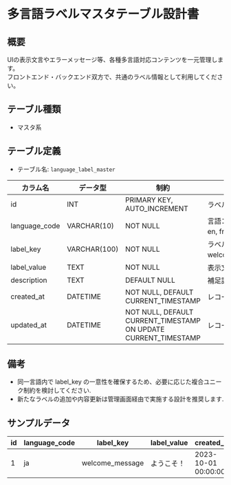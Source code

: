 # 多言語ラベルマスタテーブル設計書

## 概要
UIの表示文言やエラーメッセージ等、各種多言語対応コンテンツを一元管理します。  
フロントエンド・バックエンド双方で、共通のラベル情報として利用してください。

## テーブル種類
- マスタ系

## テーブル定義
- テーブル名: `language_label_master`

| カラム名      | データ型      | 制約                                     | 説明                                    |
|---------------|---------------|------------------------------------------|-----------------------------------------|
| id            | INT           | PRIMARY KEY, AUTO_INCREMENT              | ラベルの一意な識別子                      |
| language_code | VARCHAR(10)   | NOT NULL                                 | 言語コード（例: ja, en, fr）              |
| label_key     | VARCHAR(100)  | NOT NULL                                 | ラベルキー（例: welcome_message）       |
| label_value   | TEXT          | NOT NULL                                 | 表示文言または内容                      |
| description   | TEXT          | DEFAULT NULL                             | 補足説明、使用例等                        |
| created_at    | DATETIME      | NOT NULL, DEFAULT CURRENT_TIMESTAMP       | レコード作成日時                       |
| updated_at    | DATETIME      | NOT NULL, DEFAULT CURRENT_TIMESTAMP ON UPDATE CURRENT_TIMESTAMP | レコード更新日時         |

## 備考
- 同一言語内で label_key の一意性を確保するため、必要に応じた複合ユニーク制約を検討してください.
- 新たなラベルの追加や内容更新は管理画面経由で実施する設計を推奨します.

## サンプルデータ
| id | language_code | label_key         | label_value         | created_at           | updated_at           |
|----|---------------|-------------------|---------------------|----------------------|----------------------|
| 1  | ja            | welcome_message   | ようこそ！          | 2023-10-01 00:00:00  | 2023-10-01 00:00:00  |

